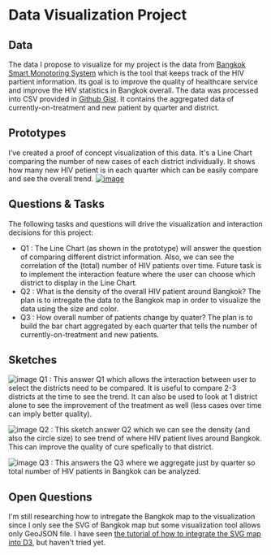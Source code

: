 # Data Visualization Project

## Data

The data I propose to visualize for my project is the data from [Bangkok Smart Monotoring System](https://www.bkkbsms.com) which is the tool that keeps track of the HIV partient information. Its goal is to improve the quality of healthcare service and improve the HIV statistics in Bangkok overall. The data was processed into CSV provided in [Github Gist](https://gist.github.com/pichayutter/745d24ba99b6c30a4ba67b450ffe19c2). It contains the aggregated data of currently-on-treatment and new patient by quarter and district. 

## Prototypes

I’ve created a proof of concept visualization of this data. It's a Line Chart comparing the number of new cases of each district individually. It shows how many new HIV petient is in each quarter which can be easily compare and see the overall trend.
[![image](https://user-images.githubusercontent.com/70537588/94598604-30456380-025d-11eb-96e8-ad86ed6dcc7c.png)](https://vizhub.com/pichayutter/9f1b5422e90340729b1996ae37c65fda)

## Questions & Tasks

The following tasks and questions will drive the visualization and interaction decisions for this project:

 * Q1 : The Line Chart (as shown in the prototype) will answer the question of comparing different district information. Also, we can see the correlation of the (total) number of HIV patients over time. Future task is to implement the interaction feature where the user can choose which district to display in the Line Chart.
 * Q2 : What is the density of the overall HIV patient around Bangkok? The plan is to intregate the data to the Bangkok map in order to visualize the data using the size and color.
 * Q3 : How overall number of patients change by quater? The plan is to build the bar chart aggregated by each quarter that tells the number of currently-on-treatment and new patients.

## Sketches

![image](https://user-images.githubusercontent.com/70537588/94599736-e3628c80-025e-11eb-9def-8e9549b95a41.png)
Q1 : This answer Q1 which allows the interaction between user to select the districts need to be compared. It is useful to compare 2-3 districts at the time to see the trend. It can also be used to look at 1 district alone to see the improvement of the treatment as well (less cases over time can imply better quality).

![image](https://user-images.githubusercontent.com/70537588/94599541-9088d500-025e-11eb-8d8d-16a562ed70b6.png)
Q2 : This sketch answer Q2 which we can see the density (and also the circle size) to see trend of where HIV patient lives around Bangkok. This can improve the quality of cure spefically to that district.

![image](https://user-images.githubusercontent.com/70537588/94599963-3a686180-025f-11eb-836e-cdd564c6ed77.png)
Q3 : This answers the Q3 where we aggregate just by quarter so total number of HIV patients in Bangkok can be analyzed.

## Open Questions

I'm still researching how to intregate the Bangkok map to the visualization since I only see the SVG of Bangkok map but some visualization tool allows only GeoJSON file. I have seen [the tutorial of how to integrate the SVG map into D3](http://bl.ocks.org/catherinekerr/e345a906f8e2bae8d07dbc79f8f04036), but haven't tried yet.
